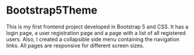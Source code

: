 # Bootstrap5Theme
This is my first frontend project developed in Bootstrap 5 and CSS. It has a login page, a user registration page and a page with a list of all registered users. Also, I created a collapsible side menu containing the navigation links. All pages are responsive for different screen sizes.
